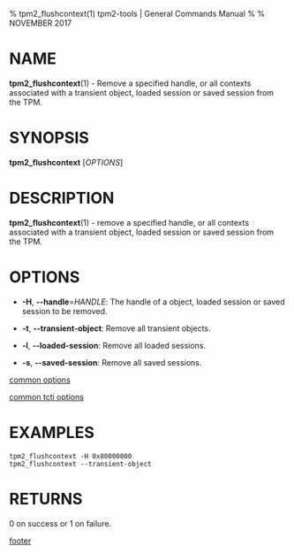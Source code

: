 % tpm2_flushcontext(1) tpm2-tools | General Commands Manual
%
% NOVEMBER 2017

# NAME

**tpm2_flushcontext**(1) - Remove a specified handle, or all contexts associated with a transient object, loaded session or saved session from the TPM.

# SYNOPSIS

**tpm2_flushcontext** [*OPTIONS*]

# DESCRIPTION

**tpm2_flushcontext**(1) - remove a specified handle, or all contexts associated with a transient object, loaded session or saved session from the TPM.

# OPTIONS

  * **-H**, **--handle**=_HANDLE_:
    The handle of a object, loaded session or saved session to be removed.

  * **-t**, **--transient-object**:
    Remove all transient objects.

  * **-l**, **--loaded-session**:
    Remove all loaded sessions.

  * **-s**, **--saved-session**:
    Remove all saved sessions.

[common options](common/options.md)

[common tcti options](common/tcti.md)

# EXAMPLES

```
tpm2_flushcontext -H 0x80000000
tpm2_flushcontext --transient-object
```

# RETURNS

0 on success or 1 on failure.

[footer](common/footer.md)

